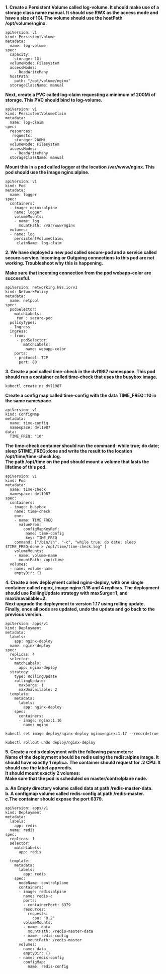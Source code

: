 **1. Create a Persistent Volume called log-volume. It should make use of a storage class name manual. It should use RWX as the access mode and have a size of 1Gi. The volume should use the hostPath /opt/volume/nginx.**  
```
apiVersion: v1
kind: PersistentVolume
metadata:
  name: log-volume
spec:
  capacity:
    storage: 1Gi
  volumeMode: Filesystem
  accessModes:
    - ReadWriteMany
  hostPath:
    path: "/opt/volume/nginx"
  storageClassName: manual
```

**Next, create a PVC called log-claim requesting a minimum of 200Mi of storage. This PVC should bind to log-volume.**  
```
apiVersion: v1
kind: PersistentVolumeClaim
metadata:
  name: log-claim
spec:
  resources:
   requests:
    storage: 200Mi
  volumeMode: Filesystem
  accessModes:
    - ReadWriteMany
  storageClassName: manual
```

**Mount this in a pod called logger at the location /var/www/nginx. This pod should use the image nginx:alpine.**  
```
apiVersion: v1
kind: Pod
metadata:
  name: logger
spec:
  containers:
  - image: nginx:alpine
    name: logger
    volumeMounts:
    - name: log
      mountPath: /var/www/nginx
  volumes:
  - name: log
    persistentVolumeClaim:
     claimName: log-claim
```
**2. We have deployed a new pod called secure-pod and a service called secure-service. Incoming or Outgoing connections to this pod are not working.
Troubleshoot why this is happening.**  

**Make sure that incoming connection from the pod webapp-color are successful.**  
```
apiVersion: networking.k8s.io/v1
kind: NetworkPolicy
metadata:
  name: netpool
spec:
  podSelector:
    matchLabels:
     run : secure-pod
  policyTypes:
  - Ingress 
  ingress:
  - from:
     - podSelector:
        matchLabels:
         name: webapp-color
    ports: 
    - protocol: TCP
      port: 80
```

**3. Create a pod called time-check in the dvl1987 namespace. This pod should run a container called time-check that uses the busybox image.**
```
kubectl create ns dvl1987
```
**Create a config map called time-config with the data TIME_FREQ=10 in the same namespace.**  
```
apiVersion: v1
kind: ConfigMap
metadata:
  name: time-config
  namespace: dvl1987
data:
  TIME_FREQ: "10"
```

**The time-check container should run the command: while true; do date; sleep $TIME_FREQ;done and write the result to the location /opt/time/time-check.log.**  
**The path /opt/time on the pod should mount a volume that lasts the lifetime of this pod.**  
```
apiVersion: v1
kind: Pod
metadata:
  name: time-check
  namespace: dvl1987
spec:
  containers:
  - image: busybox
    name: time-check
    env:
    - name: TIME_FREQ
      valueFrom:
        configMapKeyRef:
         name: time-config
         key: TIME_FREQ
    command: ["/bin/sh", "-c", "while true; do date; sleep $TIME_FREQ;done > /opt/time/time-check.log" ]
    volumeMounts:
    - name: volume-name
      mountPath: /opt/time
  volumes:
  - name: volume-name
    emptyDir: {}
 ```
    
**4. Create a new deployment called nginx-deploy, with one single container called nginx, image nginx:1.16 and 4 replicas. The deployment should use RollingUpdate strategy with maxSurge=1, and maxUnavailable=2.**    
**Next upgrade the deployment to version 1.17 using rolling update.**  
**Finally, once all pods are updated, undo the update and go back to the previous version.** 
```
apiVersion: apps/v1
kind: Deployment
metadata:
  labels:
    app: nginx-deploy
  name: nginx-deploy
spec:
  replicas: 4
  selector:
    matchLabels:
      app: nginx-deploy
  strategy: 
    type: RollingUpdate
    rollingUpdate:
      maxSurge: 1
      maxUnavailable: 2
  template:
    metadata:
      labels:
        app: nginx-deploy
    spec:
      containers:
      - image: nginx:1.16
        name: nginx
```
```
kubectl set image deploy/nginx-deploy nginx=nginx:1.17 --record=true
```
```
kubectl rollout undo deploy/nginx-deploy
```

**5. Create a redis deployment with the following parameters:**  
**Name of the deployment should be redis using the redis:alpine image. It should have exactly 1 replica.** 
**The container should request for .2 CPU. It should use the label app=redis.**  
**It should mount exactly 2 volumes:**  
**Make sure that the pod is scheduled on master/controlplane node.**  

**a. An Empty directory volume called data at path /redis-master-data.**  
**b. A configmap volume called redis-config at path /redis-master.**  
**c.The container should expose the port 6379.**  
```
apiVersion: apps/v1
kind: Deployment
metadata:
  labels:
    app: redis
  name: redis
spec:
  replicas: 1
  selector:
    matchLabels:
      app: redis
 
  template:
    metadata:
      labels:
        app: redis
    spec:
      nodeName: controlplane
      containers:
      - image: redis:alpine
        name: redis-c
        ports:
        - containerPort: 6379
        resources:
          requests:
            cpu: "0.2"
        volumeMounts:
        - name: data
          mountPath: /redis-master-data
        - name: redis-config
          mountPath: /redis-master
      volumes:
      - name: data
        emptyDir: {} 
      - name: redis-config
        configMap:
          name: redis-config
```      
         
